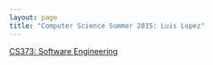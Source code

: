 ```yaml
---
layout: page
title: "Computer Science Summer 2015: Luis Lopez"
---
```


[CS373: Software Engineering](http://lclg21.github.io/Week1/)